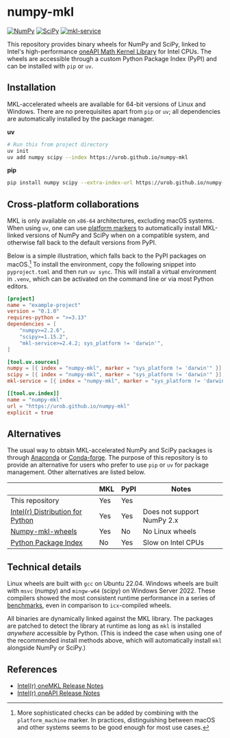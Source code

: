 # numpy-mkl

[![NumPy](https://img.shields.io/badge/NumPy-2.1_%7C_2.2_%7C_2.3-013243)](https://urob.github.io/numpy-mkl/numpy/)
[![SciPy](https://img.shields.io/badge/SciPy-1.15_%7C_1.16-8caae6)](https://urob.github.io/numpy-mkl/scipy/)
[![mkl-service](https://img.shields.io/badge/mkl--service-2.4_%7C_2.5_%7C_2.6-3b5526)](https://urob.github.io/numpy-mkl/mkl-service/)

This repository provides binary wheels for NumPy and SciPy, linked to Intel's high-performance
[oneAPI Math Kernel
Library](https://www.intel.com/content/www/us/en/developer/tools/oneapi/onemkl.html) for Intel CPUs.
The wheels are accessible through a custom Python Package Index (PyPI) and can be installed with
`pip` or `uv`.

## Installation

MKL-accelerated wheels are available for 64-bit versions of Linux and Windows. There are no
prerequisites apart from `pip` or `uv`; all dependencies are automatically installed by the package
manager.

**uv**

```sh
# Run this from project directory
uv init
uv add numpy scipy --index https://urob.github.io/numpy-mkl
```

**pip**

```sh
pip install numpy scipy --extra-index-url https://urob.github.io/numpy-mkl
```

## Cross-platform collaborations

MKL is only available on `x86-64` architectures, excluding macOS systems. When using `uv`, one can
use [platform markers](https://peps.python.org/pep-0508/#environment-markers) to automatically
install MKL-linked versions of NumPy and SciPy when on a compatible system, and otherwise fall back
to the default versions from PyPI.

Below is a simple illustration, which falls back to the PyPI packages on macOS.[^1] To
install the environment, copy the following snippet into `pyproject.toml` and then run `uv sync`.
This will install a virtual environment in `.venv`, which can be activated on the command line or
via most Python editors.

```toml
[project]
name = "example-project"
version = "0.1.0"
requires-python = ">=3.13"
dependencies = [
    "numpy>=2.2.6",
    "scipy>=1.15.2",
    "mkl-service>=2.4.2; sys_platform != 'darwin'",
]

[tool.uv.sources]
numpy = [{ index = "numpy-mkl", marker = "sys_platform != 'darwin'" }]
scipy = [{ index = "numpy-mkl", marker = "sys_platform != 'darwin'" }]
mkl-service = [{ index = "numpy-mkl", marker = "sys_platform != 'darwin'" }]

[[tool.uv.index]]
name = "numpy-mkl"
url = "https://urob.github.io/numpy-mkl"
explicit = true
```

## Alternatives

The usual way to obtain MKL-accelerated NumPy and SciPy packages is through
[Anaconda](https://www.anaconda.com/) or [Conda-forge](https://conda-forge.org/). The purpose of
this repository is to provide an alternative for users who prefer to use `pip` or `uv` for package
management. Other alternatives are listed below.

|                                                                                                                                 | MKL | PyPI | Notes                      |
| ------------------------------------------------------------------------------------------------------------------------------- | --- | ---- | -------------------------- |
| This repository                                                                                                                 | Yes | Yes  |                            |
| [Intel(r) Distribution for Python](https://www.intel.com/content/www/us/en/developer/tools/oneapi/distribution-for-python.html) | Yes | Yes  | Does not support NumPy 2.x |
| [Numpy-mkl-wheels](https://github.com/cgohlke/numpy-mkl-wheels)                                                                 | Yes | No   | No Linux wheels            |
| [Python Package Index](https://pypi.org/)                                                                                       | No  | Yes  | Slow on Intel CPUs         |

## Technical details

Linux wheels are built with `gcc` on Ubuntu 22.04. Windows wheels are built with `msvc` (numpy) and
`mingw-w64` (scipy) on Windows Server 2022. These compilers showed the most consistent runtime
performance in a series of [benchmarks](benchmarks/benchmarks.py), even in comparison to
`icx`-compiled wheels.

All binaries are dynamically linked against the MKL library. The packages are patched to detect the
library at runtime as long as `mkl` is installed _anywhere_ accessible by Python. (This is indeed
the case when using one of the recommended install methods above, which will automatically install
`mkl` alongside NumPy or SciPy.)

## References

- [Intel(r) oneMKL Release
  Notes](https://www.intel.com/content/www/us/en/developer/articles/release-notes/onemkl-release-notes.html)
- [Intel(r) oneAPI Release
  Notes](https://www.intel.com/content/www/us/en/developer/articles/release-notes/intel-oneapi-toolkit-release-notes.html)

[^1]:
    More sophisticated checks can be added by combining with the `platform_machine` marker. In
    practices, distinguishing between macOS and other systems seems to be good enough for most use
    cases.
